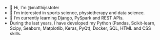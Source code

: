 - 👋 Hi, I’m @matthijsstoter
- 👀 I’m interested in sports science, physiotherapy and data science.
- 🌱 I’m currently learning Django, PySpark and REST APIs. 
- During the last years, I have developed my Python (Pandas, Scikit-learn, Scipy, Seaborn, Matplotlib, Keras, PyQt), Docker, SQL, HTML and CSS skills.
